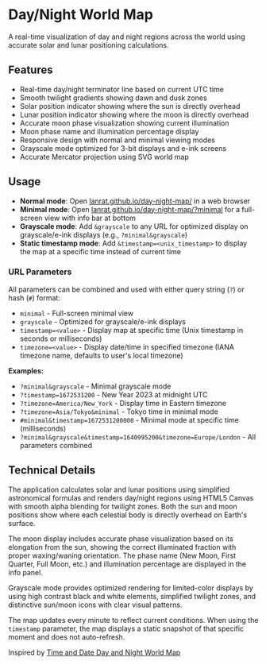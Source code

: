 
# Day/Night World Map

A real-time visualization of day and night regions across the world using accurate solar and lunar positioning calculations.

## Features

- Real-time day/night terminator line based on current UTC time
- Smooth twilight gradients showing dawn and dusk zones
- Solar position indicator showing where the sun is directly overhead
- Lunar position indicator showing where the moon is directly overhead
- Accurate moon phase visualization showing current illumination
- Moon phase name and illumination percentage display
- Responsive design with normal and minimal viewing modes
- Grayscale mode optimized for 3-bit displays and e-ink screens
- Accurate Mercator projection using SVG world map

## Usage

- **Normal mode**: Open [lanrat.github.io/day-night-map/](https://lanrat.github.io/day-night-map/) in a web browser
- **Minimal mode**: Open [lanrat.github.io/day-night-map/?minimal](https://lanrat.github.io/day-night-map/?minimal) for a full-screen view with info bar at bottom
- **Grayscale mode**: Add `&grayscale` to any URL for optimized display on grayscale/e-ink displays (e.g., `?minimal&grayscale`)
- **Static timestamp mode**: Add `&timestamp=<unix_timestamp>` to display the map at a specific time instead of current time

### URL Parameters

All parameters can be combined and used with either query string (`?`) or hash (`#`) format:

- `minimal` - Full-screen minimal view
- `grayscale` - Optimized for grayscale/e-ink displays  
- `timestamp=<value>` - Display map at specific time (Unix timestamp in seconds or milliseconds)
- `timezone=<value>` - Display date/time in specified timezone (IANA timezone name, defaults to user's local timezone)

**Examples:**
- `?minimal&grayscale` - Minimal grayscale mode
- `?timestamp=1672531200` - New Year 2023 at midnight UTC
- `?timezone=America/New_York` - Display time in Eastern timezone
- `?timezone=Asia/Tokyo&minimal` - Tokyo time in minimal mode
- `#minimal&timestamp=1672531200000` - Minimal mode at specific time (milliseconds)
- `?minimal&grayscale&timestamp=1640995200&timezone=Europe/London` - All parameters combined

## Technical Details

The application calculates solar and lunar positions using simplified astronomical formulas and renders day/night regions using HTML5 Canvas with smooth alpha blending for twilight zones. Both the sun and moon positions show where each celestial body is directly overhead on Earth's surface.

The moon display includes accurate phase visualization based on its elongation from the sun, showing the correct illuminated fraction with proper waxing/waning orientation. The phase name (New Moon, First Quarter, Full Moon, etc.) and illumination percentage are displayed in the info panel.

Grayscale mode provides optimized rendering for limited-color displays by using high contrast black and white elements, simplified twilight zones, and distinctive sun/moon icons with clear visual patterns.

The map updates every minute to reflect current conditions. When using the `timestamp` parameter, the map displays a static snapshot of that specific moment and does not auto-refresh.

Inspired by [Time and Date Day and Night World Map](https://www.timeanddate.com/worldclock/sunearth.html)

